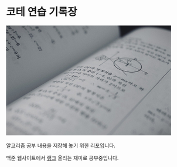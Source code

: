 코테 연습 기록장
==================

<img src="test.jpg" width="450px" height="300px" title="코태" alt="시험 이미지"></img><br/>

알고리즘 공부 내용을 저장해 놓기 위한 리포입니다.   
   
백준 웹사이트에서 [랭크](https://solved.ac/profile/6cessfuldev) 올리는 재미로 공부중입니다.   
   

 
